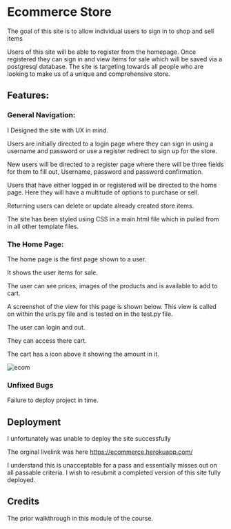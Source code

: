 # Ecommerce Store

The goal of this site is to allow individual users to sign in to shop and sell items

Users of this site will be able to register from the homepage. Once registered they can sign in and view items for sale which will be saved via a postgresql database.
The site is targeting towards all people who are looking to make us of a unique and comprehensive store.



## Features:


### General Navigation:

I Designed the site with UX in mind.

Users are initially directed to a login page where they can sign in using a username and password or use a register redirect to sign up for the store.

New users will be directed to a register page where there will be three fields for them to fill out, Username, password and password confirmation. 

Users that have either logged in or registered will be directed to the home page. Here they will have a multitude of options to purchase or sell.

Returning users can delete or update already created store items.

The site has been styled using CSS in a main.html file which in pulled from in all other template files. 


### The Home Page:

The home page is the first page shown to a user.

It shows the user items for sale. 

The user can see prices, images of the products and is available to add to cart.

A screenshot of the view for this page is shown below. This view is called on within the urls.py file and is tested on in the test.py file. 

The user can login and out.

They can access there cart. 

The cart has a icon above it showing the amount in it. 

![ecom](https://user-images.githubusercontent.com/93283135/207774691-6a952220-dffa-4548-ba2b-0781f9ef602e.PNG)


### Unfixed Bugs

Failure to deploy project in time. 

## Deployment

I unfortunately was unable to deploy the site successfully

The orginal livelink was here https://ecommerce.herokuapp.com/

I understand this is unacceptable for a pass and essentially misses out on all passable criteria. I wish to resubmit a completed version of this site fully deployed. 


## Credits

The prior walkthrough in this module of the course. 
